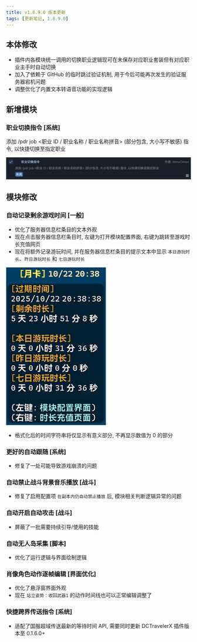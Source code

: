 ```yaml
---
title: v1.8.9.0 版本更新
tags: [更新笔记, 1.8.9.0]
---
```


## 本体修改

- 插件内各模块统一调用的切换职业逻辑现可在未保存对应职业套装但有对应职业主手时自动切换
- 加入了依赖于 GitHub 的临时跳过验证机制, 用于今后可能再次发生的验证服务器宕机问题
- 调整优化了内置文本转语音功能的实现逻辑

## 新增模块

### 职业切换指令 [系统]

添加 /pdr job <职业 ID / 职业名称 / 职业名称拼音> (部分包含, 大小写不敏感) 指令, 以快捷切换至指定职业

![JobSwitchCommand](/assets/Changelog/1.8.9.0/JobSwitchCommand.png)

## 模块修改

### 自动记录剩余游戏时间 [一般]

- 优化了服务器信息栏条目的文本外观
- 现在点击服务器信息栏条目时, 左键为打开模块配置界面, 右键为跳转至游戏时长充值网页
- 现在将额外记录游玩时间, 并在服务器信息栏条目的提示文本中显示 `本日游玩时长`、`昨日游玩时长` 和 `七日游玩时长`

![AutoRecordSubTimeLeft](/assets/Changelog/1.8.9.0/AutoRecordSubTimeLeft.png)

- 格式化后的时间字符串将仅显示有意义部分, 不再显示数值为 0 的部分

### 更好的自动跟随 [系统]

- 修复了一处可能导致游戏崩溃的问题

### 自动禁止战斗背景音乐播放 [战斗]

- 修复了启用配置项 `在副本内仍自动禁止播放` 后, 模块相关判断逻辑异常的问题

### 自动开启自动攻击 [战斗]

- 屏蔽了一批需要持续引导/使用的技能

### 自动无人岛采集 [脚本]

- 优化了运行逻辑与界面绘制逻辑

### 肖像角色动作逐帧编辑 [界面优化]

- 优化了悬浮窗界面外观
- 现在 `站立姿势：收回武器1` 的动作时间线也可以正常编辑调整了

### 快捷跨界传送指令 [系统]

- 适配了国服超域传送最新的等待时间 API, 需要同时更新 DCTravelerX 插件版本至 0.1.6.0+